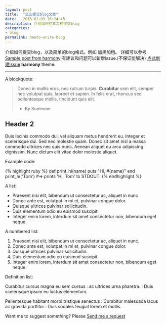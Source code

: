```yaml
---
layout: post
title:  "怎么提交blog文章"
date:   2016-01-09 16:24:45
description: 介绍如何往本工程提交blog
categories:
- blog
permalink: howto-write-blog
---
```


介绍如何提交blog，以及简单的blog格式。例如 加黑加粗。
详细可以参考  [Sample post from harmony](https://containertribe.github.io/gemini-blog/sample-post)
有建议和问题可以新增issue.(不保证能解决) [点此新建issue](https://github.com/ContainerTribe/gemini-blog/issues/new)
**harmony** theme.

___

A blockquote:

> Donec in mollis eros, nec rutrum turpis. **Curabitur** sem elit, semper nec volutpat quis, laoreet et sapien. In felis erat, rhoncus sed pellentesque mollis, tincidunt quis elit.
> - By Someone

## Header 2

Duis lacinia commodo dui, vel aliquam metus hendrerit eu. Integer et scelerisque dui. Sed nec molestie quam. Donec sit amet nisl a massa commodo ultrices nec quis nunc. Aenean aliquet eu arcu adipiscing dignissim. Nunc dictum elit vitae dolor molestie aliquet.


Example code: 

{% highlight ruby %}
def print_hi(name)
  puts "Hi, #{name}"
end
print_hi('Tom')
#=> prints 'Hi, Tom' to STDOUT.
{% endhighlight %}


A list: 

- Praesent nisi elit, bibendum ut consectetur ac, aliquet in nunc
- Donec ante est, volutpat in mi et, pulvinar congue dolor.
- Quisque ultrices pulvinar sollicitudin.
- Duis elementum odio eu euismod suscipit.
- Integer enim lorem, interdum sit amet consectetur non, bibendum eget neque.

A numbered list: 

1. Praesent nisi elit, bibendum ut consectetur ac, aliquet in nunc. 
2. Donec ante est, volutpat in mi et, pulvinar congue dolor.
3. Quisque ultrices pulvinar sollicitudin.
4. Duis elementum odio eu euismod suscipit.
5. Integer enim lorem, interdum sit amet consectetur non, bibendum eget neque.

Definition list:

Curabitur cursus magna eu sem cursus
: ac ultrices urna pharetra.
: Duis scelerisque ipsum eu luctus elementum. 

Pellentesque habitant morbi tristique senectus
: Curabitur malesuada lacus ac gravida porttitor
: Duis sodales feugiat lorem et mollis. 

Want me to suggest something? Please [Send me a request](https://github.com/web-create/harmony/issues/new)
